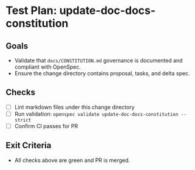 # Test Plan: update-doc-docs-constitution

## Goals
- Validate that `docs/CONSTITUTION.md` governance is documented and compliant with OpenSpec.
- Ensure the change directory contains proposal, tasks, and delta spec.

## Checks
- [ ] Lint markdown files under this change directory
- [ ] Run validation: `openspec validate update-doc-docs-constitution --strict`
- [ ] Confirm CI passes for PR

## Exit Criteria
- All checks above are green and PR is merged.
